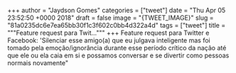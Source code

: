 
+++
author = "Jaydson Gomes"
categories = ["tweet"]
date = "Thu Apr 05 23:52:50 +0000 2018"
draft = false
image = "{TWEET_IMAGE}"
slug = "81a0235dc6e7ea65bb30f1c3f602c0bb4d322a4d"
tags = ["tweet"]
title = """Feature request para Twit..."""
+++
Feature request para Twitter e Facebook: 'Silenciar esse amigo(a) que eu julgava inteligente mas foi tomado pela emoção/ignorância durante esse período crítico da nação até que ele ou ela caia em si e possamos conversar e se divertir como pessoas normais novamente"
